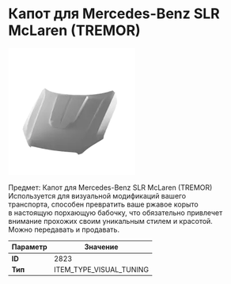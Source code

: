 # Капот для Mercedes-Benz SLR McLaren (TREMOR)

![Item Image](../img/2823.webp?raw=true)

Предмет: Капот для Mercedes-Benz SLR McLaren (TREMOR)<br>Используется для визуальной модификаций вашего<br>транспорта, способен превратить ваше ржавое корыто<br>в настоящую порхающую бабочку, что обязательно привлечет<br>внимание прохожих своим уникальным стилем и красотой.<br>Можно передавать и продавать.


| Параметр | Значение |
|----------|----------|
| **ID** | 2823 |
| **Тип** | ITEM_TYPE_VISUAL_TUNING |

